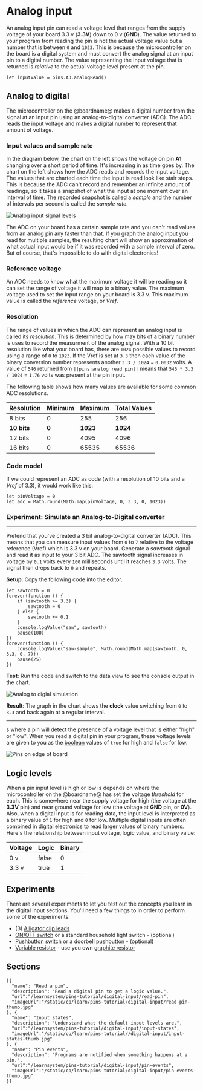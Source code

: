 # Analog input

An analog input pin can read a voltage level that ranges from the supply voltage of your board 3.3 v (**3.3V**) down to 0 v (**GND**). The value returned to your program from reading the pin is not the actual voltage value but a number that is between `0` and `1023`. This is because the microcontroller on the board is a digital system and must convert the analog signal at an input pin to a digital number. The value representing the input voltage that is returned is _relative_ to the actual voltage level present at the pin.

```block
let inputValue = pins.A3.analogRead()
```
## Analog to digital

The microcontroller on the @boardname@ makes a digital number from the signal at an input pin using an analog-to-digital converter (ADC). The ADC reads the input voltage and makes a digital number to represent that amount of voltage.

### Input values and sample rate

In the diagram below, the chart on the left shows the voltage on pin **A1** changing over a short period of time. It's increasing in as time goes by. The chart on the left shows how the ADC reads and records the input voltage. The values that are charted each time the input is read look like stair steps. This is because the ADC can't record and remember an infinite amount of readings, so it takes a snapshot of what the input at one moment over an interval of time. The recorded snapshot is called a _sample_ and the number of intervals per second is called the _sample rate_.

![Analog input signal levels](/static/cp/learn/pins-tutorial/analog-input/read-signal.jpg)

The ADC on your board has a certain sample rate and you can't read values from an analog pin any faster than that. If you graph the analog input you read for multiple samples, the resulting chart will show an approximation of what actual input would be if it was recorded with a sample interval of zero. But of course, that's impossible to do with digital electronics!

### Reference voltage

An ADC needs to know what the maximum voltage it will be reading so it can set the range of voltage it will map to a binary value. The maximum voltage used to set the input range on your board is 3.3 v. This maximum value is called the _reference_ voltage, or _Vref_.

### Resolution

The range of values in which the ADC can represent an analog input is called its _resolution_. This is determined by how may bits of a binary number is uses to record the measurment of the analog signal. With a 10 bit resolution like what your board has, there are `1024` possible values to record using a range of `0` to `1023`. If the Vref is set at `3.3` then each value of the binary conversion number represents another ``3.3 / 1024`` = `0.0032` volts. A value of `546` returned from ``||pins:analog read pin||`` means that ``546 * 3.3 / 1024`` = `1.76` volts was present at the pin input.

The following table shows how many values are available for some common ADC resolutions.

Resolution | Minimum | Maximum | Total Values
-|-|-|-
8 bits | 0 | 255 | 256
**10 bits** | **0** | **1023** | **1024**
12 bits | 0 | 4095 | 4096
16 bits | 0 | 65535| 65536

### Code model

If we could represent an ADC as code (with a resolution of 10 bits and a _Vref_ of 3.3), it would work like this:

```block
let pinVoltage = 0
let adc = Math.round(Math.map(pinVoltage, 0, 3.3, 0, 1023))
```

### Experiment: Simulate an Analog-to-Digital converter

---

Pretend that you've created a 3 bit analog-to-digital converter (ADC). This means that you can measure input values from `0` to `7` relative to the voltage reference (Vref) which is 3.3 v on your board. Generate a _sawtooth_ signal and read it as input to your 3 bit ADC. The sawtooth signal increases in voltage by `0.1` volts every `100` milliseconds until it reaches `3.3` volts. The signal then drops back to `0` and repeats.

**Setup**: Copy the following code into the editor.

```blocks
let sawtooth = 0
forever(function () {
    if (sawtooth >= 3.3) {
        sawtooth = 0
    } else {
        sawtooth += 0.1
    }
    console.logValue("saw", sawtooth)
    pause(100)
})
forever(function () {
    console.logValue("saw-sample", Math.round(Math.map(sawtooth, 0, 3.3, 0, 7)))
    pause(25)
})
```

**Test**: Run the code and switch to the data view to see the console output in the chart.

![Analog to digial simulation](/static/cp/learn/pins-tutorial/analog-input/adc-sim.jpg)

**Result**: The graph in the chart shows the **clock** value switching from `0` to `3.3` and back again at a regular interval. 

---



s where a pin will detect the presence of a voltage level that is either "high" or "low". When you read a digital pin in your program, these voltage levels are given to you as the [boolean](/types/boolean) values of ``true`` for high and ``false`` for low.

![Pins on edge of board](/static/cp/learn/pins-tutorial/digital-input/digital-input-header.jpg)

## Logic levels

When a pin input level is high or low is depends on where the microcontroller on the @boardname@ has set the voltage _threshold_ for each. This is somewhere near the supply voltage for high (the voltage at the **3.3V** pin) and near ground voltage for low (the voltage at **GND** pin, or **0V**). Also, when a digital input is for reading data, the input level is interpreted as a binary value of `1` for high and `0` for low. Multiple digital inputs are often combined in digital electronics to read larger values of binary numbers. Here's the relationship between input voltage, logic value, and binary value:

Voltage | Logic | Binary
-|-|-
0 v | false | 0
3.3 v | true | 1

## Experiments

There are several experiments to let you test out the concepts you learn in the digital input sections. You'll need a few things to in order to perform some of the experiments. 

* (3) [Alligator clip leads](https://www.adafruit.com/product/1008)
* [ON/OFF switch](https://www.adafruit.com/product/3221) or a standard household light switch - (optional)
* [Pushbutton switch](https://www.adafruit.com/product/3101) or a doorbell pushbutton - (optional)
* [Variable resistor](https://www.adafruit.com/product/562) - use you own [graphite resistor](/learnsystem/pins-tutorial/make-a-resistor)

## Sections

```codecard
[{
  "name": "Read a pin",
  "description": "Read a digital pin to get a logic value.",
  "url":"/learnsystem/pins-tutorial/digital-input/read-pin",
  "imageUrl":"/static/cp/learn/pins-tutorial/digital-input/read-pin-thumb.jpg"
}, {
  "name": "Input states",
  "description": "Understand what the default input levels are.",
  "url":"/learnsystem/pins-tutorial/digital-input/input-states",
  "imageUrl":"/static/cp/learn/pins-tutorial//digital-input/input-states-thumb.jpg"
}, {
  "name": "Pin events",
  "description": "Programs are notified when something happens at a pin.",
  "url":"/learnsystem/pins-tutorial/digital-input/pin-events",
  "imageUrl":"/static/cp/learn/pins-tutorial/digital-input/pin-events-thumb.jpg"
}]
```
